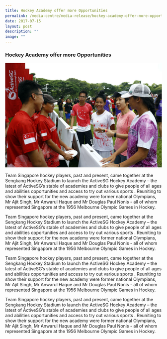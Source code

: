 ```yaml
---
title: Hockey Academy offer more Opportunities
permalink: /media-centre/media-release/hockey-academy-offer-more-opportunities/
date: 2017-07-15
layout: post
description: ""
image: ""
---
```

### **Hockey Academy offer more Opportunities**
![](/images/Media%20Centre/Media%20Release/2017/July/Min%20Grace%20Fu%20speaking%20with%20members%20of%20the%20Ultimate%20Players%20Association%20Singapore.jpeg)

Team Singapore hockey players, past and present, came together at the Sengkang Hockey Stadium to launch the ActiveSG Hockey Academy – the latest of ActiveSG’s stable of academies and clubs to give people of all ages and abilities opportunities and access to try out various sports . Reuniting to show their support for the new academy were former national Olympians, Mr Ajit Singh, Mr Anwarul Haque and Mr Douglas Paul Nonis - all of whom represented Singapore at the 1956 Melbourne Olympic Games in Hockey.

Team Singapore hockey players, past and present, came together at the Sengkang Hockey Stadium to launch the ActiveSG Hockey Academy – the latest of ActiveSG’s stable of academies and clubs to give people of all ages and abilities opportunities and access to try out various sports . Reuniting to show their support for the new academy were former national Olympians, Mr Ajit Singh, Mr Anwarul Haque and Mr Douglas Paul Nonis - all of whom represented Singapore at the 1956 Melbourne Olympic Games in Hockey.

Team Singapore hockey players, past and present, came together at the Sengkang Hockey Stadium to launch the ActiveSG Hockey Academy – the latest of ActiveSG’s stable of academies and clubs to give people of all ages and abilities opportunities and access to try out various sports . Reuniting to show their support for the new academy were former national Olympians, Mr Ajit Singh, Mr Anwarul Haque and Mr Douglas Paul Nonis - all of whom represented Singapore at the 1956 Melbourne Olympic Games in Hockey.

Team Singapore hockey players, past and present, came together at the Sengkang Hockey Stadium to launch the ActiveSG Hockey Academy – the latest of ActiveSG’s stable of academies and clubs to give people of all ages and abilities opportunities and access to try out various sports . Reuniting to show their support for the new academy were former national Olympians, Mr Ajit Singh, Mr Anwarul Haque and Mr Douglas Paul Nonis - all of whom represented Singapore at the 1956 Melbourne Olympic Games in Hockey.
